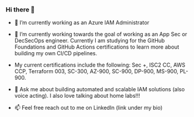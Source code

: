 ### Hi there 👋

- 🔭 I’m currently working as an Azure IAM Administrator 

- 🌱 I’m currently working towards the goal of working as an App Sec or DecSecOps engineer. Currently I am studying for the GitHub Foundations and GitHub Actions certifications to learn more about building my own CI/CD pipelines. 

- My current certifications include the following: Sec +, ISC2 CC, AWS CCP, Terraform 003, SC-300, AZ-900, SC-900, DP-900, MS-900, PL-900.

- 💬 Ask me about building automated and scalable IAM solutions (also voice acting). I also love talking about home labs!!!

- 📫 Feel free reach out to me on LinkedIn (link under my bio)
